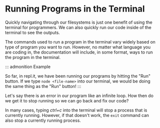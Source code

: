 # Running Programs in the Terminal

Quickly navigating through our filesystems is just one benefit of using
the terminal for programmers. We can also quickly run our code inside of
the terminal to see the outputs.

The commands used to run a program in the terminal vary widely based on
type of program you want to run. However, no matter what language you
are coding in, the documentation will include, in some format, ways to
run the program in the terminal.

::: admonition
Example

So far, in repl.it, we have been running our programs by hitting the
\"Run\" button. If we type `node <file-name>` into our terminal, we
would be doing the same thing as the \"Run\" button!
:::

Let\'s say there is an error in our program like an infinite loop. How
then do we get it to stop running so we can go back and fix our code?

In many cases, typing *ctrl+c* into the terminal will stop a process
that is currently running. However, if that doesn\'t work, the `exit`
command can also stop a currently running process.
